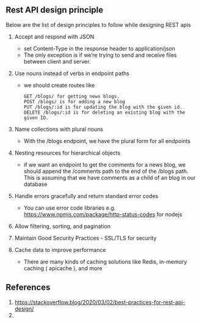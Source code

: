 Rest API design principle
---------------------

Below are the list of design principles to follow while designing REST apis

1. Accept and respond with JSON
    - set Content-Type in the response header to application/json
    - The only exception is if we’re trying to send and receive files between client and server.

2. Use nouns instead of verbs in endpoint paths
    - we should create routes like 
        ```
        GET /blogs/ for getting news blogs. 
        POST /blogs/ is for adding a new blog 
        PUT /blogs/:id is for updating the blog with the given id. 
        DELETE /blogs/:id is for deleting an existing blog with the given ID.
        ```
3. Name collections with plural nouns
    - With the /blogs endpoint, we have the plural form for all endpoints

4. Nesting resources for hierarchical objects
    - if we want an endpoint to get the comments for a news blog, we should append the /comments path to the end of the /blogs path. This is assuming that we have comments as a child of an blog in our database

5. Handle errors gracefully and return standard error codes
    - You can use error code libraries e.g. https://www.npmjs.com/package/http-status-codes for nodejs

6. Allow filtering, sorting, and pagination

7. Maintain Good Security Practices - SSL/TLS for security

8. Cache data to improve performance
    - There are many kinds of caching solutions like Redis, in-memory caching ( apicache ), and more
 
















References
--------

1. https://stackoverflow.blog/2020/03/02/best-practices-for-rest-api-design/
2. 